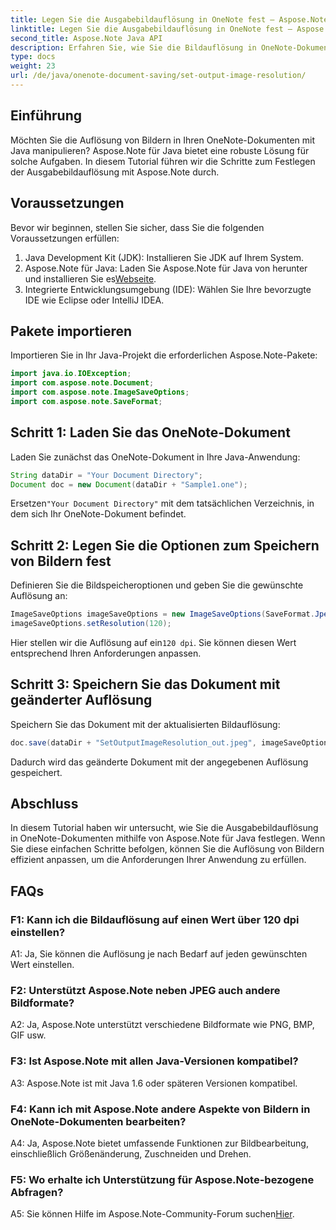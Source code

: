 ```yaml
---
title: Legen Sie die Ausgabebildauflösung in OneNote fest – Aspose.Note
linktitle: Legen Sie die Ausgabebildauflösung in OneNote fest – Aspose.Note
second_title: Aspose.Note Java API
description: Erfahren Sie, wie Sie die Bildauflösung in OneNote-Dokumenten mit Aspose.Note für Java anpassen. Befolgen Sie unsere Schritt-für-Schritt-Anleitung für eine einfache Implementierung
type: docs
weight: 23
url: /de/java/onenote-document-saving/set-output-image-resolution/
---
```

## Einführung

Möchten Sie die Auflösung von Bildern in Ihren OneNote-Dokumenten mit Java manipulieren? Aspose.Note für Java bietet eine robuste Lösung für solche Aufgaben. In diesem Tutorial führen wir die Schritte zum Festlegen der Ausgabebildauflösung mit Aspose.Note durch.

## Voraussetzungen

Bevor wir beginnen, stellen Sie sicher, dass Sie die folgenden Voraussetzungen erfüllen:

1. Java Development Kit (JDK): Installieren Sie JDK auf Ihrem System.
2. Aspose.Note für Java: Laden Sie Aspose.Note für Java von herunter und installieren Sie es[Webseite](https://releases.aspose.com/note/java/).
3. Integrierte Entwicklungsumgebung (IDE): Wählen Sie Ihre bevorzugte IDE wie Eclipse oder IntelliJ IDEA.

## Pakete importieren

Importieren Sie in Ihr Java-Projekt die erforderlichen Aspose.Note-Pakete:

```java
import java.io.IOException;
import com.aspose.note.Document;
import com.aspose.note.ImageSaveOptions;
import com.aspose.note.SaveFormat;
```

## Schritt 1: Laden Sie das OneNote-Dokument

Laden Sie zunächst das OneNote-Dokument in Ihre Java-Anwendung:

```java
String dataDir = "Your Document Directory";
Document doc = new Document(dataDir + "Sample1.one");
```

 Ersetzen`"Your Document Directory"` mit dem tatsächlichen Verzeichnis, in dem sich Ihr OneNote-Dokument befindet.

## Schritt 2: Legen Sie die Optionen zum Speichern von Bildern fest

Definieren Sie die Bildspeicheroptionen und geben Sie die gewünschte Auflösung an:

```java
ImageSaveOptions imageSaveOptions = new ImageSaveOptions(SaveFormat.Jpeg);
imageSaveOptions.setResolution(120);
```

 Hier stellen wir die Auflösung auf ein`120 dpi`. Sie können diesen Wert entsprechend Ihren Anforderungen anpassen.

## Schritt 3: Speichern Sie das Dokument mit geänderter Auflösung

Speichern Sie das Dokument mit der aktualisierten Bildauflösung:

```java
doc.save(dataDir + "SetOutputImageResolution_out.jpeg", imageSaveOptions);
```

Dadurch wird das geänderte Dokument mit der angegebenen Auflösung gespeichert.

## Abschluss

In diesem Tutorial haben wir untersucht, wie Sie die Ausgabebildauflösung in OneNote-Dokumenten mithilfe von Aspose.Note für Java festlegen. Wenn Sie diese einfachen Schritte befolgen, können Sie die Auflösung von Bildern effizient anpassen, um die Anforderungen Ihrer Anwendung zu erfüllen.


## FAQs

### F1: Kann ich die Bildauflösung auf einen Wert über 120 dpi einstellen?

A1: Ja, Sie können die Auflösung je nach Bedarf auf jeden gewünschten Wert einstellen.

### F2: Unterstützt Aspose.Note neben JPEG auch andere Bildformate?

A2: Ja, Aspose.Note unterstützt verschiedene Bildformate wie PNG, BMP, GIF usw.

### F3: Ist Aspose.Note mit allen Java-Versionen kompatibel?

A3: Aspose.Note ist mit Java 1.6 oder späteren Versionen kompatibel.

### F4: Kann ich mit Aspose.Note andere Aspekte von Bildern in OneNote-Dokumenten bearbeiten?

A4: Ja, Aspose.Note bietet umfassende Funktionen zur Bildbearbeitung, einschließlich Größenänderung, Zuschneiden und Drehen.

### F5: Wo erhalte ich Unterstützung für Aspose.Note-bezogene Abfragen?

 A5: Sie können Hilfe im Aspose.Note-Community-Forum suchen[Hier](https://forum.aspose.com/c/note/28).